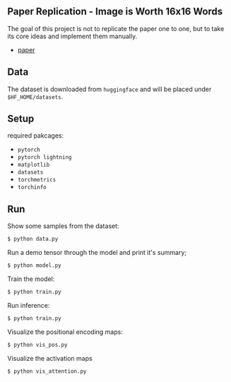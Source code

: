 ## Paper Replication - Image is Worth 16x16 Words
The goal of this project is not to replicate the paper one to one, but to take its core ideas and implement them manually.

- [paper](https://arxiv.org/abs/2010.11929)

## Data
The dataset is downloaded from `huggingface` and will be placed under `$HF_HOME/datasets`.

## Setup
required pakcages:
- `pytorch`
- `pytorch lightning`
- `matplotlib`
- `datasets`
- `torchmetrics`
- `torchinfo`

## Run
Show some samples from the dataset:
```bash
$ python data.py
```
Run a demo tensor through the model and print it's summary;
```bash
$ python model.py
```
Train the model:
```bash
$ python train.py
```
Run inference:
```bash
$ python train.py
```
Visualize the positional encoding maps:
```bash
$ python vis_pos.py
```
Visualize the activation maps
```
$ python vis_attention.py
```

